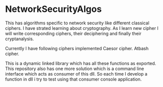 # NetworkSecurityAlgos
This has algorithms specific to network security like different classical ciphers. 
I have strated learning about cryptography. As I learn new cipher I will write corresponding ciphers, their deciphering
and finally their cryptanalysis. 

Currently I have following ciphers implemented
Caesor cipher.
Atbash cipher.

This is a dynamic linked library which has all these functions as exported. This repository also has one more solution which is a command 
line interface which acts as consumer of this dll. So each time I develop a function in dll i try to test using that consumer console
application.
